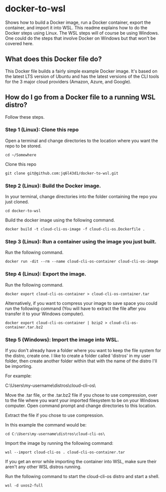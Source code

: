 # docker-to-wsl

Shows how to build a Docker image, run a Docker container, export the container, and import it into WSL.
This readme explains how to do the Docker steps using Linux. The WSL steps will of course be using Windows.
One could do the steps that involve Docker on Windows but that won't be covered here.

## What does this Docker file do?

This Docker file builds a fairly simple example Docker image. It's based on the latest LTS version of Ubuntu
and has the latest versions of the CLI tools for the 3 major cloud providers (Amazon, Azure, and Google).

## How do I go from a Docker file to a running WSL distro?

Follow these steps.

### Step 1 (Linux): Clone this repo

Open a terminal and change directories to the location where you want the repo to be stored.

```
cd ~/Somewhere
```

Clone this repo

```
git clone git@github.com:jq6l43d1/docker-to-wsl.git
```

### Step 2 (Linux): Build the Docker image.

In your terminal, change directories into the folder containing the repo you just cloned.

```
cd docker-to-wsl
```

Build the docker image using the following command.

```
docker build -t cloud-cli-os-image -f cloud-cli-os.Dockerfile .
```

### Step 3 (Linux): Run a container using the image you just built.

Run the following command.

```
docker run -dit --rm --name cloud-cli-os-container cloud-cli-os-image
```

### Step 4 (Linux): Export the image.

Run the following command.

```
docker export cloud-cli-os-container > cloud-cli-os-container.tar
```

Alternatively, if you want to compress your image to save space you could run the following
command (You will have to extract the file after you transfer it to your Windows computer). 

```
docker export cloud-cli-os-container | bzip2 > cloud-cli-os-container.tar.bz2
```

### Step 5 (Windows): Import the image into WSL.

If you don't already have a folder where you want to keep the file system for the distro,
create one. I like to create a folder called 'distros' in my user folder, then create another
folder within that with the name of the distro I'll be importing.

For example:

C:\Users\my-username\distros\cloud-cli-os\

Move the .tar file, or the .tar.bz2 file if you chose to use compression, over to
the file where you want your imported filesystem to be on your Windows computer.
Open command prompt and change directories to this location.

Extract the file if you chose to use compression.

In this example the command would be:

```
cd C:\Users\my-username\distros\cloud-cli-os\
```

Import the image by running the following command:

```
wsl --import cloud-cli-os . cloud-cli-os-container.tar
```

If you get an error while importing the container into WSL, make sure their aren't any other
WSL distros running.

Run the following command to start the cloud-cli-os distro and start a shell.

```
wsl -d uxos2-full
```
